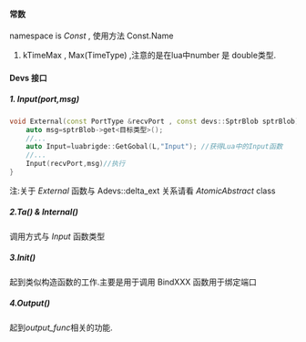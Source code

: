 #### 常数

namespace is *Const* , 使用方法 Const.Name 
1. 	kTimeMax , Max(TimeType) ,注意的是在lua中number 是 double类型.



#### Devs 接口

##### 1. Input(port,msg)

```c++
void External(const PortType &recvPort , const devs::SptrBlob sptrBlob){
    auto msg=sptrBlob->get<目标类型>();
    //...
    auto Input=luabrigde::GetGobal(L,"Input"); //获得Lua中的Input函数
    //...
    Input(recvPort,msg)//执行
}
```

注:关于 *External* 函数与 Adevs::delta_ext 关系请看 *AtomicAbstract* class

##### 2.Ta() & Internal() 

调用方式与 *Input* 函数类型

##### 3.Init()

起到类似构造函数的工作.主要是用于调用 BindXXX 函数用于绑定端口

##### 4.Output()

起到*output_func*相关的功能.


